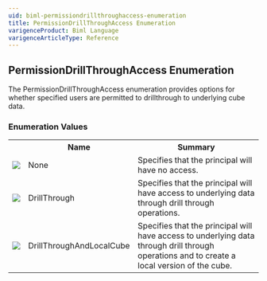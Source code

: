 ```yaml
---
uid: biml-permissiondrillthroughaccess-enumeration
title: PermissionDrillThroughAccess Enumeration
varigenceProduct: Biml Language
varigenceArticleType: Reference
---
```


## PermissionDrillThroughAccess Enumeration<div class="LanguageSummary"><div class ="SummaryItem">The PermissionDrillThroughAccess enumeration provides options for whether specified users are permitted to drillthrough to underlying cube data.</div></div><div class="EnumValueGroup">### Enumeration Values<table id="EnumValue" class="MemberList"><tbody><tr><th class="MemberTypeIconColumnHeader">&nbsp;</th><th class="MemberNameColumnHeader">Name</th><th class="MemberSummaryColumnHeader">Summary</th></tr><tr class="cd0"><td align="center" class="MemberTypeIcon"><img src="enumValue.png"></img></td><td class="MemberName">None</td><td class="MemberSummary"><div class ="SummaryItem">Specifies that the principal will have no access.</div></td></tr><tr class="cd1"><td align="center" class="MemberTypeIcon"><img src="enumValue.png"></img></td><td class="MemberName">DrillThrough</td><td class="MemberSummary"><div class ="SummaryItem">Specifies that the principal will have access to underlying data through drill through operations.</div></td></tr><tr class="cd0"><td align="center" class="MemberTypeIcon"><img src="enumValue.png"></img></td><td class="MemberName">DrillThroughAndLocalCube</td><td class="MemberSummary"><div class ="SummaryItem">Specifies that the principal will have access to underlying data through drill through operations and to create a local version of the cube.</div></td></tr></tbody></table></div>
